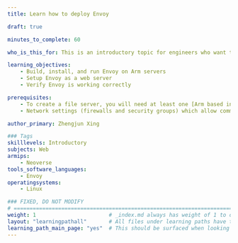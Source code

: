 ```yaml
---
title: Learn how to deploy Envoy

draft: true

minutes_to_complete: 60

who_is_this_for: This is an introductory topic for engineers who want to use Envoy on Arm.

learning_objectives:
    - Build, install, and run Envoy on Arm servers
    - Setup Envoy as a web server
    - Verify Envoy is working correctly

prerequisites:
    - To create a file server, you will need at least one [Arm based instance](/learning-paths/servers-and-cloud-computing/csp/) from a cloud service provider or an on-premises Arm server.
    - Network settings (firewalls and security groups) which allow communication on port 22 (SSH) and port 80 (HTTP).

author_primary: Zhengjun Xing

### Tags
skilllevels: Introductory
subjects: Web
armips:
    - Neoverse
tools_software_languages:
    - Envoy   
operatingsystems:
    - Linux

### FIXED, DO NOT MODIFY
# ================================================================================
weight: 1                       # _index.md always has weight of 1 to order correctly
layout: "learningpathall"       # All files under learning paths have this same wrapper
learning_path_main_page: "yes"  # This should be surfaced when looking for related content. Only set for _index.md of learning path content.
---
```

